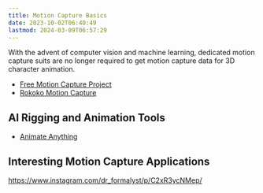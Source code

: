 ```yaml
---
title: Motion Capture Basics
date: 2023-10-02T06:40:49
lastmod: 2024-03-09T06:57:29
---
```


With the advent of computer vision and machine learning, dedicated motion capture suits are no longer required to get motion capture data for 3D character animation.

- [Free Motion Capture Project](https://freemocap.org/)
- [Rokoko Motion Capture](https://www.rokoko.com/products/vision)

## AI Rigging and Animation Tools

- [Animate Anything](https://anything.world/)

## Interesting Motion Capture Applications

https://www.instagram.com/dr_formalyst/p/C2xR3ycNMep/
